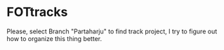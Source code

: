 FOTtracks
=========

Please, select Branch "Partaharju" to find track project, I try to figure out how to organize this thing better.